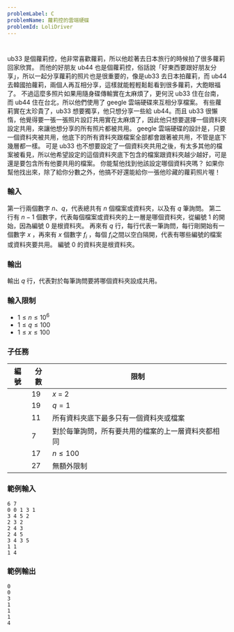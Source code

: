 ```yaml
---
problemLabel: C
problemName: 蘿莉控的雲端硬碟
problemId: LoliDriver
---
```


#

ub33 是個蘿莉控，他非常喜歡蘿莉，所以他趁著去日本旅行的時候拍了很多蘿莉回家欣賞。
而他的好朋友 ub44 也是個蘿莉控，俗話說「好東西要跟好朋友分享」，所以一起分享蘿莉的照片也是很重要的，像是ub33 去日本拍蘿莉，而 ub44 去韓國拍蘿莉，兩個人再互相分享，這樣就能輕輕鬆鬆看到很多蘿莉，大飽眼福了。
不過這麼多照片如果用隨身碟傳輸實在太麻煩了，更何況 ub33 住在台南，而 ub44 住在台北，所以他們使用了 geegle 雲端硬碟來互相分享檔案。
有些蘿莉實在太珍貴了，ub33 想要獨享，他只想分享一些給 ub44。而且 ub33 很懶惰，他覺得要一張一張照片設訂共用實在太麻煩了，因此他只想要選擇一個資料夾設定共用，來讓他想分享的所有照片都被共用。
geegle 雲端硬碟的設計是，只要一個資料夾被共用，他底下的所有資料夾跟檔案全部都會跟著被共用，不管是底下幾層都一樣。
可是 ub33 也不想要設定了一個資料夾共用之後，有太多其他的檔案被看見，所以他希望設定的這個資料夾底下包含的檔案跟資料夾越少越好，可是還是要包含所有他要共用的檔案。
你能幫他找到他該設定哪個資料夾嗎？
如果你幫他找出來，除了給你分數之外，他搞不好還能給你一張他珍藏的蘿莉照片喔！

### 輸入
第一行兩個數字 $n$、$q$，代表總共有 $n$ 個檔案或資料夾，以及有 $q$ 筆詢問。
第二行有 $n-1$ 個數字，代表每個檔案或資料夾的上一層是哪個資料夾，從編號 $1$ 的開始，因為編號 $0$ 是根資料夾。
再來有 $q$ 行，每行代表一筆詢問，每行剛開始有一個數字 $x$ ，再來有 $x$ 個數字 $f_{i}$ ，每個 $f_i$之間以空白隔開，代表有哪些編號的檔案或資料夾要共用。
編號 $0$ 的資料夾是根資料夾。

### 輸出
輸出 $q$ 行，代表對於每筆詢問要將哪個資料夾設成共用。

### 輸入限制
* $1 \leq n \leq 10^6$
* $1 \leq q \leq 100$
* $1 \leq x \leq 100$

### 子任務
| 編號 | 分數 | 限制 |
| --- | -------- | -------- |
||19|$x$ = 2|
||19|$q = 1$|
||11|所有資料夾底下最多只有一個資料夾或檔案|
||7|對於每筆詢問，所有要共用的檔案的上一層資料夾都相同|
||17|$n \leq 100$|
||27|無額外限制|

### 範例輸入
```
6 7
0 0 1 3 1
3 4 5 2
2 3 2
2 4 3
2 4 5
3 4 3 5
1 1
1 4
```
### 範例輸出
```
0
0
3
1
1
1
4
```